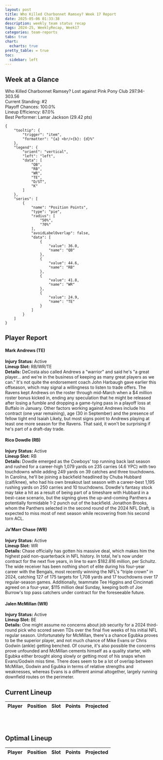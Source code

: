 ```yaml
---
layout: post
title: Who Killed Charbonnet Ramsey? Week 17 Report
date: 2025-05-06 01:33:38
description: weekly team status recap
tags: 2024-25, WeeklyRecap, Week17
categories: team-reports
tabs: true
chart:
  echarts: true
pretty_table: = true
toc:
  sidebar: left
---
```


## Week at a Glance

Who Killed Charbonnet Ramsey? Lost against Pink Pony Club 297.94-303.56<br>
Current Standing: #2<br>
Playoff Chances: 100.0%<br>
Lineup Efficiency: 87.0%<br>
Best Performer: Lamar Jackson (29.42 pts)<br>
```echarts
{
    "tooltip": {
        "trigger": "item",
        "formatter": "{a} <br/>{b}: {d}%"
    },
    "legend": {
        "orient": "vertical",
        "left": "left",
        "data": [
            "QB",
            "RB",
            "WR",
            "TE",
            "D/ST",
            "K"
        ]
    },
    "series": [
        {
            "name": "Position Points",
            "type": "pie",
            "radius": [
                "50%",
                "70%"
            ],
            "avoidLabelOverlap": false,
            "data": [
                {
                    "value": 36.0,
                    "name": "QB"
                },
                {
                    "value": 44.6,
                    "name": "RB"
                },
                {
                    "value": 41.8,
                    "name": "WR"
                },
                {
                    "value": 24.9,
                    "name": "TE"
                }
            ]
        }
    ]
}
```



## Player Report

#### Mark Andrews (TE)
**Injury Status:** Active <br>
**Lineup Slot:** RB/WR/TE <br>
**Details:** DeCosta also called Andrews a "warrior" and said he's "a great player... and we're in the business of keeping as many great players as we can." It's not quite the endorsement coach John Harbaugh gave earlier this offseason, which may signal a willingness to listen to trade offers. The Ravens kept Andrews on the roster through mid-March when a $4 million roster bonus kicked in, ending any speculation that he might be released after losing a fumble and dropping a game-tying pass in a playoff loss at Buffalo in January. Other factors working against Andrews include his contract (one year remaining), age (30 in September) and the presence of fellow tight end Isaiah Likely, but most signs point to Andrews playing at least one more season for the Ravens. That said, it won't be surprising if he's part of a draft-day trade.
#### Rico Dowdle (RB)
**Injury Status:** Active <br>
**Lineup Slot:** RB <br>
**Details:** Dowdle emerged as the Cowboys' top running back last season and rushed for a career-high 1,079 yards on 235 carries (4.6 YPC) with two touchdowns while adding 249 yards on 39 catches and three touchdowns. In Carolina, he'll be joining a backfield headlined by Chuba Hubbard (calf/knee), who had his own breakout last season with a career-best 1,195 rushing yards on 250 carries and 10 touchdowns. Dowdle's fantasy stock may take a hit as a result of being part of a timeshare with Hubbard in a best-case scenario, but the signing gives the up-and-coming Panthers a potentially formidable 1-2 punch out of the backfield. Jonathon Brooks, whom the Panthers selected in the second round of the 2024 NFL Draft, is expected to miss most of next season while recovering from his second torn ACL.
#### Ja'Marr Chase (WR)
**Injury Status:** Active <br>
**Lineup Slot:** WR <br>
**Details:** Chase officially has gotten his massive deal, which makes him the highest paid non-quarterback in NFL history. In total, he's now under contract for the next five years, in line to earn $182.816 million, per Schultz. The wide receiver has been nothing short of elite during his four-year career with the Bengals, most recently winning the NFL's "triple crown" in 2024, catching 127 of 175 targets for 1,708 yards and 17 touchdowns over 17 regular-season games. Additionally, teammate Tee Higgins and Cincinnati agreed on a four-year, $115 million deal Sunday, keeping both of Joe Burrow's top pass catchers under contract for the foreseeable future.
#### Jalen McMillan (WR)
**Injury Status:** Active <br>
**Lineup Slot:** BE <br>
**Details:** One might assume no concerns about job security for a 2024 third-round pick who scored seven TDs over the final five weeks of his initial NFL regular season. Unfortunately for McMillan, there's a chance Egubka proves to be the superior player, and not much chance of Mike Evans or Chris Godwin (ankle) getting benched. Of course, it's also possible the concerns prove unfounded and McMillan cements himself as a quality starter, with Egubka either brought along slowly or getting most of his snaps when Evans/Godwin miss time. There does seem to be a lot of overlap between McMillan, Godwin and Egubka in terms of relative strengths and weaknesses, whereas Evans is a different animal altogether, largely running downfield routes on the perimeter.

## Current Lineup

<table
data-click-to-select="true"
data-search="false"
data-toggle="table"
data-url="{{ "/assets/json/team_rosters/Week_17_2024_WKCR_roster.json"}}">
<thead>
<tr>
<th data-field="player_name" data-halign="left" data-align="left" data-sortable="true">Player</th>
<th data-field="pos" data-halign="center" data-align="center" data-sortable="true">Position</th>
<th data-field="slot" data-halign="center" data-align="center" data-sortable="true">Slot</th>
<th data-field="points" data-halign="center" data-align="center" data-sortable="true">Points</th>
<th data-field="projected" data-halign="center" data-align="center" data-sortable="true">Projected</th>
</tr>
</thead>
</table>

<br><br>
## Optimal Lineup

<table
data-click-to-select="true"
data-search="false"
data-toggle="table"
data-url="{{ "/assets/json/team_rosters/Week_17_2024_WKCR_optimal.json"}}">
<thead>
<tr>
<th data-field="player_name" data-halign="left" data-align="left" data-sortable="true">Player</th>
<th data-field="pos" data-halign="center" data-align="center" data-sortable="true">Position</th>
<th data-field="slot" data-halign="center" data-align="center" data-sortable="true">Slot</th>
<th data-field="points" data-halign="center" data-align="center" data-sortable="true">Points</th>
<th data-field="projected" data-halign="center" data-align="center" data-sortable="true">Projected</th>
</tr>
</thead>
</table>